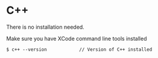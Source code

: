 # C++

There is no installation needed.

Make sure you have XCode command line tools installed

```
$ c++ --version            // Version of C++ installed
```

